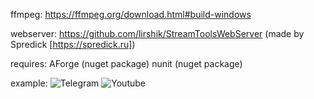 ffmpeg: https://ffmpeg.org/download.html#build-windows

webserver: https://github.com/lirshik/StreamToolsWebServer (made by Spredick [https://spredick.ru])

requires:
AForge (nuget package)
nunit (nuget package)

example:
![Telegram](https://github.com/user-attachments/assets/b0e73927-1952-402e-b1df-33811d6691e0)
![Youtube](https://github.com/user-attachments/assets/2381167e-94f7-4921-bc3f-0c62e8e4ee0d)
